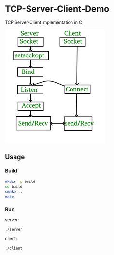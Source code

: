 # TCP-Server-Client-Demo

TCP Server-Client implementation in C

![](images/socker-cs.png)

## Usage

### Build
```bash
mkdir -p build
cd build
cmake ..
make
```

### Run
server:
```bash
./server
```
client:
```bash
./client
```